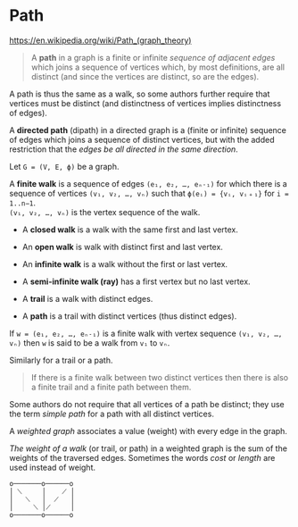 # Path

https://en.wikipedia.org/wiki/Path_(graph_theory)

>A **path** in a graph is a finite or infinite *sequence of adjacent edges* which joins a sequence of vertices which, by most definitions, are all distinct (and since the vertices are distinct, so are the edges).

A path is thus the same as a walk, so some authors further require that vertices must be distinct (and distinctness of vertices implies distinctness of edges).

A **directed path** (dipath) in a directed graph is a (finite or infinite) sequence of edges which joins a sequence of distinct vertices, but with the added restriction that the *edges be all directed in the same direction*.

Let `G = (V, E, ϕ)` be a graph. 

A **finite walk** is a sequence of edges `(e₁, e₂, …, eₙ˗₁)` 
for which there is a sequence of vertices `(v₁, v₂, …, vₙ)` 
such that `ϕ(eᵢ) = {vᵢ, vᵢ﹢₁}` for `i = 1..n−1`.  
`(v₁, v₂, …, vₙ)` is the vertex sequence of the walk.

- A **closed walk** is a walk with the same first and last vertex.
- An **open walk** is walk with distinct first and last vertex.

- An **infinite walk** is a walk without the first or last vertex.
- A **semi-infinite walk (ray)** has a first vertex but no last vertex.

- A **trail** is a walk with distinct edges.
- A **path** is a trail with distinct vertices (thus distinct edges).


If `w = (e₁, e₂, …, eₙ˗₁)` is a finite walk 
with vertex sequence `(v₁, v₂, …, vₙ)` 
then `w` is said to be a walk from `v₁` to `vₙ`.

Similarly for a trail or a path.

>If there is a finite walk between two distinct vertices 
>then there is also a finite trail and a finite path between them.

Some authors do not require that all vertices of a path be distinct; 
they use the term *simple path* for a path with all distinct vertices.

A *weighted graph* associates a value (weight) with every edge in the graph. 

*The weight of a walk* (or trail, or path) in a weighted graph is the sum of the weights of the traversed edges. Sometimes the words *cost* or *length* are used instead of weight.


```
o───────o──────o
│ ⟍     │    ⟋ │
│   ⟍   │  ⟋   │
│     ⟍ │⟋     │
o───────o──────o
```
